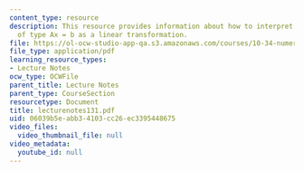 ```yaml
---
content_type: resource
description: This resource provides information about how to interpret an equation
  of type Ax = b as a linear transformation.
file: https://ol-ocw-studio-app-qa.s3.amazonaws.com/courses/10-34-numerical-methods-applied-to-chemical-engineering-fall-2005/06039b5eabb34103cc26ec3395448675_lecturenotes131.pdf
file_type: application/pdf
learning_resource_types:
- Lecture Notes
ocw_type: OCWFile
parent_title: Lecture Notes
parent_type: CourseSection
resourcetype: Document
title: lecturenotes131.pdf
uid: 06039b5e-abb3-4103-cc26-ec3395448675
video_files:
  video_thumbnail_file: null
video_metadata:
  youtube_id: null
---
```

